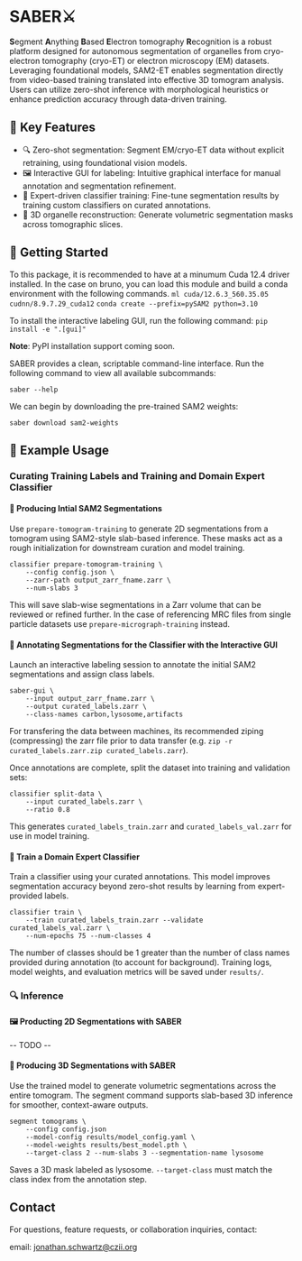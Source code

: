 # SABER⚔️
**S**egment **A**nything **B**ased **E**lectron tomography **R**ecognition is a robust platform designed for autonomous segmentation of organelles from cryo-electron tomography (cryo-ET) or electron microscopy (EM) datasets. Leveraging foundational models, SAM2-ET enables segmentation directly from video-based training translated into effective 3D tomogram analysis. Users can utilize zero-shot inference with morphological heuristics or enhance prediction accuracy through data-driven training.

## 💫 Key Features
* 🔍 Zero-shot segmentation: Segment EM/cryo-ET data without explicit retraining, using foundational vision models.
* 🖼️ Interactive GUI for labeling: Intuitive graphical interface for manual annotation and segmentation refinement.
* 🧠 Expert-driven classifier training: Fine-tune segmentation results by training custom classifiers on curated annotations.
* 🧊 3D organelle reconstruction: Generate volumetric segmentation masks across tomographic slices.

## 🚀 Getting Started

To this package, it is recommended to have at a minumum Cuda 12.4 driver installed. In the case on bruno, you can load this module and build a conda environment with the following commands. 
`ml cuda/12.6.3_560.35.05 cudnn/8.9.7.29_cuda12`
`conda create --prefix=pySAM2 python=3.10`

To install the interactive labeling GUI, run the following command:
`pip install -e ".[gui]"`

**Note**: PyPI installation support coming soon.

SABER provides a clean, scriptable command-line interface. Run the following command to view all available subcommands:
```
saber --help
```
We can begin by downloading the pre-trained SAM2 weights:
```
saber download sam2-weights
```

## 🧪 Example Usage

### Curating Training Labels and Training and Domain Expert Classifier 

#### 🧩 Producing Intial SAM2 Segmentations
Use `prepare-tomogram-training` to generate 2D segmentations from a tomogram using SAM2-style slab-based inference. These masks act as a rough initialization for downstream curation and model training.

```
classifier prepare-tomogram-training \
    --config config.json \
    --zarr-path output_zarr_fname.zarr \
    --num-slabs 3
```
This will save slab-wise segmentations in a Zarr volume that can be reviewed or refined further.
In the case of referencing MRC files from single particle datasets use `prepare-micrograph-training` instead. 

#### 🎨 Annotating Segmentations for the Classifier with the Interactive GUI

Launch an interactive labeling session to annotate the initial SAM2 segmentations and assign class labels.
```
saber-gui \
    --input output_zarr_fname.zarr \
    --output curated_labels.zarr \
    --class-names carbon,lysosome,artifacts
```

For transfering the data between machines, its recommended ziping (compressing) the zarr file prior to data transfer (e.g. `zip -r curated_labels.zarr.zip curated_labels.zarr`).

Once annotations are complete, split the dataset into training and validation sets:

```
classifier split-data \
    --input curated_labels.zarr \
    --ratio 0.8
```
This generates `curated_labels_train.zarr` and `curated_labels_val.zarr` for use in model training.

#### 🧠 Train a Domain Expert Classifier

Train a classifier using your curated annotations. This model improves segmentation accuracy beyond zero-shot results by learning from expert-provided labels.
```
classifier train \
    --train curated_labels_train.zarr --validate curated_labels_val.zarr \
    --num-epochs 75 --num-classes 4 
```
The number of classes should be 1 greater than the number of class names provided during annotation (to account for background).
Training logs, model weights, and evaluation metrics will be saved under `results/`.

### 🔍 Inference

#### 🖼️ Producting 2D Segmentations with SABER

-- TODO -- 

#### 🧊 Producing 3D Segmentations with SABER 

Use the trained model to generate volumetric segmentations across the entire tomogram. The segment command supports slab-based 3D inference for smoother, context-aware outputs.
```
segment tomograms \
    --config config.json
    --model-config results/model_config.yaml \
    --model-weights results/best_model.pth \
    --target-class 2 --num-slabs 3 --segmentation-name lysosome
```
Saves a 3D mask labeled as lysosome.
`--target-class` must match the class index from the annotation step.

## Contact

For questions, feature requests, or collaboration inquiries, contact:

email: [jonathan.schwartz@czii.org](jonathan.schwartz@czii.org)
